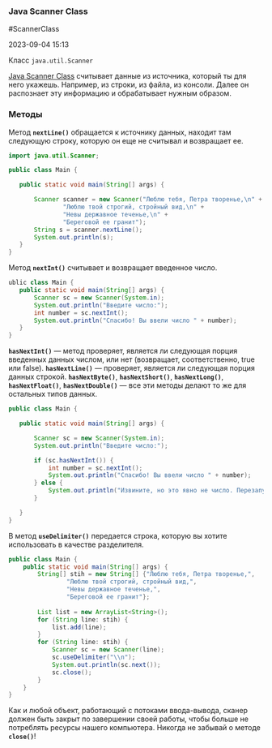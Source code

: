 ### Java Scanner Class ###

#ScannerClass

2023-09-04 15:13

Класс `java.util.Scanner`

 [Java Scanner Class](ScannerClassJava) cчитывает данные из источника, который ты для него укажешь. Например, из строки, из файла, из консоли. Далее он распознает эту информацию и обрабатывает нужным образом.

### Методы

Метод **`nextLine()`** обращается к источнику данных, находит там следующую строку, которую он еще не считывал и возвращает ее.

```java
import java.util.Scanner;

public class Main {

   public static void main(String[] args) {

       Scanner scanner = new Scanner("Люблю тебя, Петра творенье,\n" +
               "Люблю твой строгий, стройный вид,\n" +
               "Невы державное теченье,\n" +
               "Береговой ее гранит");
       String s = scanner.nextLine();
       System.out.println(s);
   }
}
```

Метод **`nextInt()`** считывает и возвращает введенное число.

```java
ublic class Main {
   public static void main(String[] args) {
       Scanner sc = new Scanner(System.in);
       System.out.println("Введите число:");
       int number = sc.nextInt();
       System.out.println("Спасибо! Вы ввели число " + number);
   }
}
```
**`hasNextInt()`** — метод проверяет, является ли следующая порция введенных данных числом, или нет (возвращает, соответственно, true или false).
**`hasNextLine()`** — проверяет, является ли следующая порция данных строкой. 
**`hasNextByte()`**, **`hasNextShort()`**, **`hasNextLong()`**, **`hasNextFloat()`**, **`hasNextDouble()`** — все эти методы делают то же для остальных типов данных.

```java
public class Main {

   public static void main(String[] args) {

       Scanner sc = new Scanner(System.in);
       System.out.println("Введите число:");

       if (sc.hasNextInt()) {
           int number = sc.nextInt();
           System.out.println("Спасибо! Вы ввели число " + number);
       } else {
           System.out.println("Извините, но это явно не число. Перезапустите программу и попробуйте снова!");
       }

   }
}
```

В метод **`useDelimiter()`** передается строка, которую вы хотите использовать в качестве разделителя.

```java
public class Main {  
    public static void main(String[] args) {  
        String[] stih = new String[] {"Люблю тебя, Петра творенье,",  
                "Люблю твой строгий, стройный вид,",  
                "Невы державное теченье,",  
                "Береговой ее гранит"};  
                
        List list = new ArrayList<String>();  
        for (String line: stih) {  
            list.add(line);  
        }
	    for (String line: stih) {  
            Scanner sc = new Scanner(line);  
            sc.useDelimiter("\\n");  
            System.out.println(sc.next());  
            sc.close();  
        }  
    }  
}
```

Как и любой объект, работающий с потоками ввода-вывода, сканер должен быть закрыт по завершении своей работы, чтобы больше не потреблять ресурсы нашего компьютера. Никогда не забывай о методе **`close()`**!